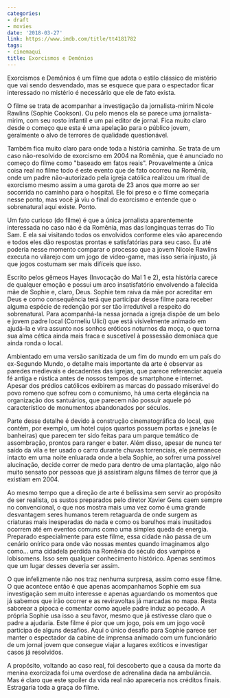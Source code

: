 ```yaml
---
categories:
- draft
- movies
date: '2018-03-27'
link: https://www.imdb.com/title/tt4181782
tags:
- cinemaqui
title: Exorcismos e Demônios
---
```


Exorcismos e Demônios é um filme que adota o estilo clássico de mistério que vai sendo desvendado, mas se esquece que para o espectador ficar interessado no mistério é necessário que ele de fato exista.

O filme se trata de acompanhar a investigação da jornalista-mirim Nicole Rawlins (Sophie Cookson). Ou pelo menos ela se parece uma jornalista-mirim, com seu rosto infantil e um pai editor de jornal. Fica muito claro desde o começo que esta é uma apelação para o público jovem, geralmente o alvo de terrores de qualidade questionável.

Também fica muito claro para onde toda a história caminha. Se trata de um caso não-resolvido de exorcismo em 2004 na Romênia, que é anunciado no começo do filme como "baseado em fatos reais". Provavelmente a única coisa real no filme todo é este evento que de fato ocorreu na Romênia, onde um padre não-autorizado pela igreja católica realizou um ritual de exorcismo mesmo assim a uma garota de 23 anos que morre ao ser socorrida no caminho para o hospital. Ele foi preso e o filme começaria nesse ponto, mas você já viu o final do exorcismo e entende que o sobrenatural aqui existe. Ponto.

Um fato curioso (do filme) é que a única jornalista aparentemente interessada no caso não é da Romênia, mas das longínquas terras do Tio Sam. E ela sai visitando todos os envolvidos conforme eles vão aparecendo e todos eles dão respostas prontas e satisfatórias para seu caso. Eu até poderia nesse momento comparar o processo que a jovem Nicole Rawlins executa no vilarejo com um jogo de video-game, mas isso seria injusto, já que jogos costumam ser mais difíceis que isso.

Escrito pelos gêmeos Hayes (Invocação do Mal 1 e 2), esta história carece de qualquer emoção e possui um arco insatisfatório envolvendo a falecida mãe de Sophie e, claro, Deus. Sophie tem raiva da mãe por acreditar em Deus e como consequência terá que participar desse filme para receber alguma espécie de redenção por ser tão irredutível a respeito do sobrenatural. Para acompanhá-la nessa jornada a igreja dispõe de um belo e jovem padre local (Corneliu Ulici) que está visivelmente animado em ajudá-la e vira assunto nos sonhos eróticos noturnos da moça, o que torna sua alma cética ainda mais fraca e suscetível à possessão demoníaca que ainda ronda o local.

Ambientado em uma versão sanitizada de um fim do mundo em um país do ex-Segundo Mundo, o detalhe mais importante da arte é observar as paredes medievais e decadentes das igrejas, que parece referenciar aquela fé antiga e rústica antes de nossos tempos de smartphone e internet. Apesar dos prédios católicos exibirem as marcas do passado miserável do povo romeno que sofreu com o comunismo, há uma certa elegância na organização dos santuários, que parecem não possuir aquele pó característico de monumentos abandonados por séculos.

Parte desse detalhe é devido à construção cinematográfica do local, que contém, por exemplo, um hotel cujos quartos possuem portas e janelas (e banheiras) que parecem ter sido feitas para um parque temático de assombração, prontos para ranger e bater. Além disso, apesar de nunca ter saído da vila e ter usado o carro durante chuvas torrenciais, ele permanece intacto em uma noite enluarada onde a bela Sophie, ao sofrer uma possível alucinação, decide correr de medo para dentro de uma plantação, algo não muito sensato por pessoas que já assistiram alguns filmes de terror que já existiam em 2004.

Ao mesmo tempo que a direção de arte é belíssima sem servir ao propósito de ser realista, os sustos preparados pelo diretor Xavier Gens caem sempre no convencional, o que nos mostra mais uma vez como é uma grande desvantagem seres humanos terem retaguarda de onde surgem as criaturas mais inesperadas do nada e como os barulhos mais inusitados ocorrem até em eventos comuns como uma simples queda de energia. Preparado especialmente para este filme, essa cidade não passa de um cenário onírico para onde vão nossas mentes quando imaginamos algo como... uma cidadela perdida na Romênia do século dos vampiros e lobisomens. Isso sem qualquer conhecimento histórico. Apenas sentimos que um lugar desses deveria ser assim.

O que infelizmente não nos traz nenhuma surpresa, assim como esse filme. O que acontece então é que apenas acompanhamos Sophie em sua investigação sem muito interesse e apenas aguardando os momentos que já sabemos que irão ocorrer e as reviravoltas já marcadas no mapa. Resta saborear a pipoca e comentar como aquele padre induz ao pecado. A própria Sophie usa isso a seu favor, mesmo que já estivesse claro que o padre a ajudaria. Este filme é pior que um jogo, pois em um jogo você participa de alguns desafios. Aqui o único desafio para Sophie parece ser manter o espectador da cabine de imprensa animado com um funcionário de um jornal jovem que consegue viajar a lugares exóticos e investigar casos já resolvidos.

A propósito, voltando ao caso real, foi descoberto que a causa da morte da menina exorcizada foi uma overdose de adrenalina dada na ambulância. Mas é claro que este spoiler da vida real não apareceria nos créditos finais. Estragaria toda a graça do filme.
